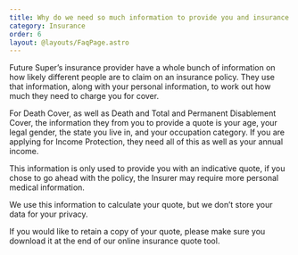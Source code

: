```yaml
---
title: Why do we need so much information to provide you and insurance quote?
category: Insurance
order: 6
layout: @layouts/FaqPage.astro
---
```


Future Super’s insurance provider have a whole bunch of information on how likely different people are to claim on an insurance policy. They use that information, along with your personal information, to work out how much they need to charge you for cover.

For Death Cover, as well as Death and Total and Permanent Disablement Cover, the information they from you to provide a quote is your age, your legal gender, the state you live in, and your occupation category. If you are applying for Income Protection, they need all of this as well as your annual income.

This information is only used to provide you with an indicative quote, if you chose to go ahead with the policy, the Insurer may require more personal medical information.

We use this information to calculate your quote, but we don’t store your data for your privacy.

If you would like to retain a copy of your quote, please make sure you download it at the end of our online insurance quote tool.
